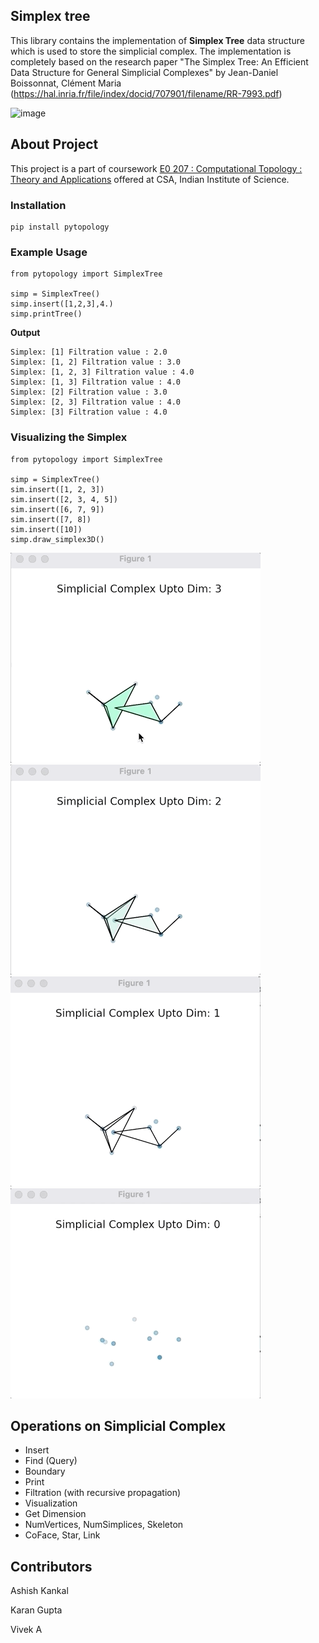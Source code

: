 ## Simplex tree
This library contains the implementation of **Simplex Tree** data structure which is used to store the simplicial complex. The implementation is completely based on the research paper "The Simplex Tree: An Efficient Data Structure for General Simplicial Complexes" by Jean-Daniel Boissonnat, Clément Maria (https://hal.inria.fr/file/index/docid/707901/filename/RR-7993.pdf)

![image](https://user-images.githubusercontent.com/7954909/121715814-f0799000-cafc-11eb-8c73-4a8615b13db7.png)


## About Project
This project is a part of coursework [E0 207 : Computational Topology : Theory and Applications](https://www.csa.iisc.ac.in/~vijayn/courses/CTTA/index.html) offered at CSA, Indian Institute of Science.

### Installation
```
pip install pytopology
```

### Example Usage
```
from pytopology import SimplexTree

simp = SimplexTree()
simp.insert([1,2,3],4.)
simp.printTree()
```
**Output**
```
Simplex: [1] Filtration value : 2.0
Simplex: [1, 2] Filtration value : 3.0
Simplex: [1, 2, 3] Filtration value : 4.0
Simplex: [1, 3] Filtration value : 4.0
Simplex: [2] Filtration value : 3.0
Simplex: [2, 3] Filtration value : 4.0
Simplex: [3] Filtration value : 4.0
```

### Visualizing the Simplex 
```
from pytopology import SimplexTree

simp = SimplexTree()
sim.insert([1, 2, 3])
sim.insert([2, 3, 4, 5])
sim.insert([6, 7, 9])
sim.insert([7, 8])
sim.insert([10])
simp.draw_simplex3D()
```
![image](https://github.com/pytopology/simplex-tree/blob/main/dim3.gif)
![image](https://github.com/pytopology/simplex-tree/blob/main/dim2.gif)
![image](https://github.com/pytopology/simplex-tree/blob/main/dim1.gif)
![image](https://github.com/pytopology/simplex-tree/blob/main/dim0.gif)

## Operations on Simplicial Complex
- Insert
- Find (Query)
- Boundary
- Print
- Filtration (with recursive propagation)
- Visualization 
- Get Dimension
- NumVertices, NumSimplices, Skeleton
- CoFace, Star, Link 

## Contributors
Ashish Kankal 

Karan Gupta

Vivek A
